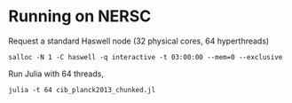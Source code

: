 # Running on NERSC

Request a standard Haswell node (32 physical cores, 64 hyperthreads)
```
salloc -N 1 -C haswell -q interactive -t 03:00:00 --mem=0 --exclusive
```

Run Julia with 64 threads,
```
julia -t 64 cib_planck2013_chunked.jl
```
